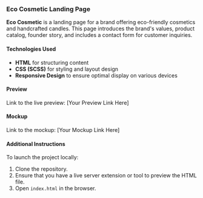 ### Eco Cosmetic Landing Page

**Eco Cosmetic** is a landing page for a brand offering eco-friendly cosmetics and handcrafted candles. This page introduces the brand's values, product catalog, founder story, and includes a contact form for customer inquiries.

#### Technologies Used

- **HTML** for structuring content
- **CSS (SCSS)** for styling and layout design
- **Responsive Design** to ensure optimal display on various devices

#### Preview

Link to the live preview: [Your Preview Link Here]

#### Mockup

Link to the mockup: [Your Mockup Link Here]

#### Additional Instructions

To launch the project locally:

1. Clone the repository.
2. Ensure that you have a live server extension or tool to preview the HTML file.
3. Open `index.html` in the browser.
